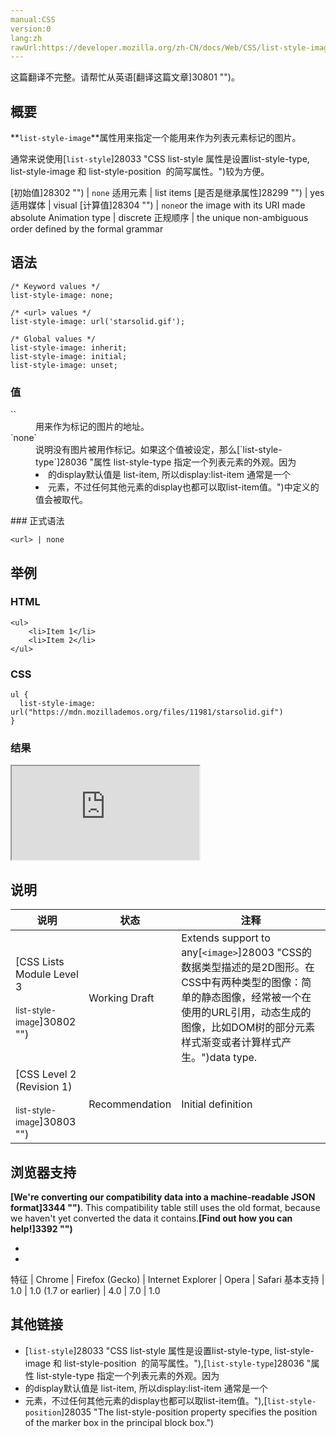 ```yaml
---
manual:CSS
version:0
lang:zh
rawUrl:https://developer.mozilla.org/zh-CN/docs/Web/CSS/list-style-image
---
```




这篇翻译不完整。请帮忙从英语[翻译这篇文章]30801 "")。





## 概要<a name="概要"></a>


**`list-style-image`**属性用来指定一个能用来作为列表元素标记的图片。



通常来说使用[`list-style`]28033 "CSS list-style 属性是设置list-style-type, list-style-image 和 list-style-position  的简写属性。")较为方便。


[初始值]28302 "") | `none` 
适用元素 | list items 
[是否是继承属性]28299 "") | yes 
适用媒体 | visual 
[计算值]28304 "") | `none`or the image with its URI made absolute 
Animation type | discrete 
正规顺序 | the unique non-ambiguous order defined by the formal grammar 


## 语法<a name="语法"></a>

```
/* Keyword values */
list-style-image: none;

/* <url> values */
list-style-image: url('starsolid.gif');

/* Global values */
list-style-image: inherit;
list-style-image: initial;
list-style-image: unset;
```

### 值<a name="值"></a>
<dl><dt id=''>`<url>`</dt><dd>用来作为标记的图片的地址。</dd><dt id=''>`none`</dt><dd>说明没有图片被用作标记。如果这个值被设定，那么[`list-style-type`]28036 "属性 list-style-type 指定一个列表元素的外观。因为<li> 的display默认值是 list-item, 所以display:list-item 通常是一个<li>元素，不过任何其他元素的display也都可以取list-item值。")中定义的值会被取代。</dd></dl>
### 正式语法<a name="正式语法"></a>

```
<url> | none
```

## 举例<a name="举例"></a>

### HTML<a name="HTML"></a>

```
<ul>
    <li>Item 1</li>
    <li>Item 2</li>
</ul>
```

### CSS<a name="CSS"></a>

```
ul {
  list-style-image: url("https://mdn.mozillademos.org/files/11981/starsolid.gif")
}
```

### 结果<a name="结果"></a>


<iframe src='https://mdn.mozillademos.org/zh-CN/docs/Web/CSS/list-style-image$samples/Examples?revision=1056296' width='null' height='null'></iframe>


## 说明<a name="说明"></a>

说明 | 状态 | 注释 
 ---  |  ---  |  ---  | 
[CSS Lists Module Level 3<br></br><small>list-style-image</small>]30802 "") | Working Draft | Extends support to any[`<image>`]28003 "CSS的数据类型描述的是2D图形。在CSS中有两种类型的图像：简单的静态图像，经常被一个在使用的URL引用，动态生成的图像，比如DOM树的部分元素样式渐变或者计算样式产生。")data type. 
[CSS Level 2 (Revision 1)<br></br><small>list-style-image</small>]30803 "") | Recommendation | Initial definition 


## 浏览器支持<a name="浏览器支持"></a>


**[We&#39;re converting our compatibility data into a machine-readable JSON format]3344 "")**. This compatibility table still uses the old format, because we haven&#39;t yet converted the data it contains.**[Find out how you can help!]3392 "")**


* 
* 

特征 | Chrome | Firefox (Gecko) | Internet Explorer | Opera | Safari 
基本支持 | 1.0 | 1.0 (1.7 or earlier) | 4.0 | 7.0 | 1.0 




## 其他链接<a name="其他链接"></a>

* [`list-style`]28033 "CSS list-style 属性是设置list-style-type, list-style-image 和 list-style-position  的简写属性。"),[`list-style-type`]28036 "属性 list-style-type 指定一个列表元素的外观。因为<li> 的display默认值是 list-item, 所以display:list-item 通常是一个<li>元素，不过任何其他元素的display也都可以取list-item值。"),[`list-style-position`]28035 "The list-style-position property specifies the position of the marker box in the principal block box.")



